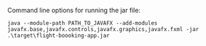 Command line options for running the jar file:

```
java --module-path PATH_TO_JAVAFX --add-modules javafx.base,javafx.controls,javafx.graphics,javafx.fxml -jar .\target\flight-boooking-app.jar
```